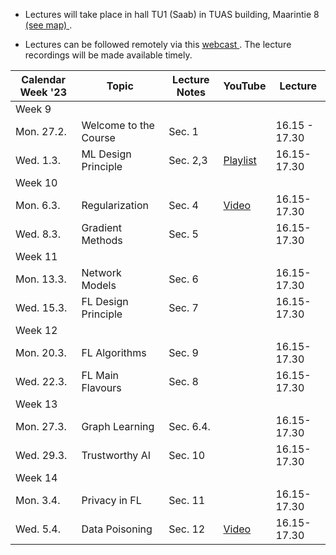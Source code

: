 * Lectures will take place in hall TU1 (Saab) in TUAS building, Maarintie 8 <a href="https://goo.gl/maps/u9UvHHs1huHbf8wm7"> (see map) </a>. 

* Lectures can be followed remotely via this <a href="https://aalto.cloud.panopto.eu/Panopto/Pages/Viewer.aspx?id=2b75751c-8bfa-4946-ab67-afac007a34dd"> webcast </a>. The lecture recordings will be made available timely. 



| Calendar Week '23| Topic                 | Lecture Notes |  YouTube  |  Lecture  |
|-----------------|-----------------------|---------------|--------------|--------------|
|Week 9    |                       |               |              |              |
|    Mon. 27.2.   | Welcome to the Course |        Sec. 1       |              |   16.15 - 17.30        |
|   Wed. 1.3.     | ML Design Principle |   Sec. 2,3            |   <a href="https://youtube.com/playlist?list=PLrbn2dGrLJK_Uix6FM4mOrIcE5m1fZaX3">Playlist</a>         |      16.15-17.30       |
|Week 10    |                       |               |              |          |
| Mon. 6.3. | Regularization |        Sec. 4       |  <a href="https://youtu.be/94tlSrs9ZNo">Video</a>             |     16.15-17.30    |
| Wed. 8.3. | Gradient Methods  |     Sec. 5     |              |    16.15-17.30    |
|Week 11    |                       |               |              |         |
| Mon. 13.3. | Network Models |     Sec. 6          |              |   16.15-17.30      |
| Wed. 15.3. | FL Design Principle |    Sec. 7           |              |   16.15-17.30      |
|Week 12    |                       |               |              |         |
| Mon. 20.3. | FL Algorithms  |        Sec. 9       |              |   16.15-17.30      |
| Wed. 22.3. |  FL Main Flavours |     Sec. 8     |              |   16.15-17.30      |
|Week 13    |                       |               |              |         |
| Mon. 27.3. | Graph Learning |    Sec. 6.4.        |              |    16.15-17.30     |
| Wed. 29.3. | Trustworthy AI |   Sec. 10          |              |    16.15-17.30     |
|Week 14    |                       |               |              |         |
| Mon. 3.4. | Privacy in FL |     Sec. 11     |              |   16.15-17.30      |
| Wed. 5.4. | Data Poisoning |    Sec. 12     |     <a href="https://www.youtube.com/watch?v=MLjK-SC7JSY">Video</a>         |   16.15-17.30      |





